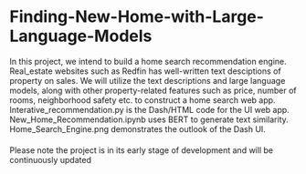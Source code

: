 # Finding-New-Home-with-Large-Language-Models
In this project, we intend to build a home search recommendation engine. 
Real_estate websites such as Redfin has well-written text desciptions of property on sales. We will utilize the text descriptions and large language models, along with other property-related features such as price, number of rooms, neighborhood safety etc. to construct a home search web app.
Interative_recommendation.py is the Dash/HTML code for the UI web app.
New_Home_Recommendation.ipynb uses BERT to generate text similarity.
Home_Search_Engine.png demonstrates the outlook of the Dash UI.

####
Please note the project is in its early stage of development and will be continuously updated
